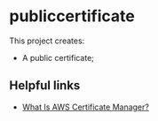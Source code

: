 # publiccertificate

This project creates:
- A public certificate;

## Helpful links

- [What Is AWS Certificate Manager?][1]

[1]: https://docs.aws.amazon.com/acm/latest/userguide/acm-overview.html
